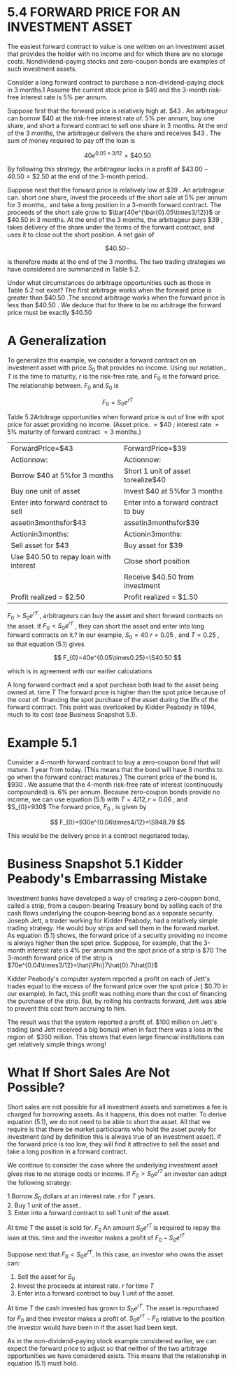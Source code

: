 # 5.4 FORWARD PRICE FOR AN INVESTMENT ASSET  

The easiest forward contract to value is one written on an investment asset that provides the holder with no income and for which there are no storage costs. Nondividend-paying stocks and zero-coupon bonds are examples of such investment assets.  

Consider a long forward contract to purchase a non-dividend-paying stock in 3 months.1 Assume the current stock price is $\$40$ and the 3-month risk-free interest rate is $5\%$ per annum.  

Suppose first that the forward price is relatively high at. $\$43$ . An arbitrageur can borrow $\$40$ at the risk-free interest rate of. $5\%$ per annum, buy one share, and short a forward contract to sell one share in 3 months. At the end of the 3 months, the arbitrageur delivers the share and receives $\$43$ . The sum of money required to pay off the loan is  

$$
40e^{0.05\times3/12}=\$40.50
$$  

By following this strategy, the arbitrageur locks in a profit of $\$43.00-40.50=\$2.50$ at the end of the 3-month period..  

Suppose next that the forward price is relatively low at $\$39$ . An arbitrageur can. short one share, invest the proceeds of the short sale at $5\%$ per annum for 3 months,. and take a long position in a 3-month forward contract. The proceeds of the short sale grow to $\bar{40e^{\bar{0}.05\times3/12}}$ or $\$40.50$ in 3 months. At the end of the 3 months, the arbitrageur pays $\$39$ , takes delivery of the share under the terms of the forward contract, and uses it to close out the short position. A net gain of  

$$
\$40.50-
$$  

is therefore made at the end of the 3 months. The two trading strategies we have considered are summarized in Table 5.2.  

Under what circumstances do arbitrage opportunities such as those in Table 5.2 not exist? The first arbitrage works when the forward price is greater than $\$40.50$ .The second arbitrage works when the forward price is less than $\$40.50$ . We deduce that for there to be no arbitrage the forward price must be exactly $\$40.50$  

# A Generalization  

To generalize this example, we consider a forward contract on an investment asset with price $S_{0}$ that provides no income. Using our notation,. $T$ is the time to maturity, $r$ is the risk-free rate, and $F_{0}$ is the forward price. The relationship between. $F_{0}$ and $S_{0}$ is  

$$
F_{0}=S_{0}e^{r T}
$$  

Table 5.2Arbitrage opportunities when forward price is out of line with spot price for asset providing no income. (Asset price. $=\$40$ ; interest rate $=5\%$ maturity of forward contract $=3$ months.)   


<html><body><table><tr><td>ForwardPrice=$43</td><td>ForwardPrice=$39</td></tr><tr><td>Actionnow:</td><td>Actionnow:</td></tr><tr><td>Borrow $40 at 5%for 3 months</td><td>Short 1 unit of asset torealize$40</td></tr><tr><td>Buy one unit of asset</td><td>Invest $40 at 5%for 3 months</td></tr><tr><td>Enter into forward contract to sell</td><td>Enter into a forward contract to buy</td></tr><tr><td>assetin3monthsfor$43</td><td>assetin3monthsfor$39</td></tr><tr><td>Actionin3months:</td><td>Actionin3months:</td></tr><tr><td>Sell asset for $43</td><td>Buy asset for $39</td></tr><tr><td>Use $40.50 to repay loan with interest</td><td>Close short position</td></tr><tr><td></td><td>Receive $40.50 from investment</td></tr><tr><td>Profit realized = $2.50</td><td>Profit realized = $1.50</td></tr></table></body></html>  

$F_{0}>S_{0}e^{r T}$ , arbitrageurs can buy the asset and short forward contracts on the asset. If $F_{0}<S_{0}e^{r T}$ , they can short the asset and enter into long forward contracts on it.? In our example, $S_{0}=40$ $r=0.05$ , and $T=0.25$ , so that equation (5.1) gives  

$$
F_{0}=40e^{0.05\times0.25}=\S40.50
$$  

which is in agreement with our earlier calculations  

A long forward contract and a spot purchase both lead to the asset being owned at. time $T$ The forward price is higher than the spot price because of the cost of. financing the spot purchase of the asset during the life of the forward contract. This point was overlooked by Kidder Peabody in 1994, much to its cost (see Business Snapshot 5.1).  

# Example 5.1  

Consider a 4-month forward contract to buy a zero-coupon bond that will mature. 1 year from today. (This means that the bond will have 8 months to go when the forward contract matures.) The current price of the bond is. $\$930$ . We assume that the 4-month risk-free rate of interest (continuously compounded) is. $6\%$ per annum. Because zero-coupon bonds provide no income, we can use equation (5.1) with $T=4/12,r=0.06$ , and $S_{0}=930\$ The forward price, $F_{0}$ , is given by  

$$
F_{0}=930e^{0.06\times4/12}=\S948.79
$$  

This would be the delivery price in a contract negotiated today.  

# Business Snapshot 5.1 Kidder Peabody's Embarrassing Mistake  

Investment banks have developed a way of creating a zero-coupon bond, called a strip, from a coupon-bearing Treasury bond by selling each of the cash flows underlying the coupon-bearing bond as a separate security. Joseph Jett, a trader working for Kidder Peabody, had a relatively simple trading strategy. He would buy strips and sell them in the forward market. As equation (5.1) shows, the forward price of a security providing no income is always higher than the spot price. Suppose, for example, that the 3-month interest rate is $4\%$ per annum and the spot price of a strip is $\$70$ The 3-month forward price of the strip is $70e^{0.04\times3/12}=\hat{\Phi}7\hat{0}.7\hat{0}$  

Kidder Peabody's computer system reported a profit on each of Jett's trades equal to the excess of the forward price over the spot price ( $\$0.70$ in our example). In fact, this profit was nothing more than the cost of financing the purchase of the strip. But, by rolling his contracts forward, Jett was able to prevent this cost from accruing to him.  

The result was that the system reported a profit of. $\$100$ million on Jett's trading (and Jett received a big bonus) when in fact there was a loss in the region of. $\$350$ million. This shows that even large financial institutions can get relatively simple things wrong!  

# What If Short Sales Are Not Possible?  

Short sales are not possible for all investment assets and sometimes a fee is charged for borrowing assets. As it happens, this does not matter. To derive equation (5.1), we do not need to be able to short the asset. All that we require is that there be market participants who hold the asset purely for investment (and by definition this is always true of an investment asset). If the forward price is too low, they will find it attractive to sell the asset and take a long position in a forward contract.  

We continue to consider the case where the underlying investment asset gives rise to no storage costs or income. If $F_{0}>S_{0}e^{r T}$ an investor can adopt the following strategy:  

1.Borrow $S_{0}$ dollars at an interest rate. $r$ for $T$ years.   
2. Buy 1 unit of the asset..   
3. Enter into a forward contract to sell 1 unit of the asset.  

At time $T$ the asset is sold for. $F_{0}$ An amount $S_{0}e^{r T}$ is required to repay the loan at this. time and the investor makes a profit of $F_{0}-S_{0}e^{r T}$  

Suppose next that $F_{0}<S_{0}e^{\bar{r}T}.$ In this case, an investor who owns the asset can:  

1. Sell the asset for $S_{0}$   
2. Invest the proceeds at interest rate. $r$ for time $T$   
3. Enter into a forward contract to buy 1 unit of the asset.  

At time $T$ the cash invested has grown to $S_{0}e^{r T}.$ The asset is repurchased for $F_{0}$ and thee investor makes a profit of. $S_{0}e^{r T}-F_{0}$ relative to the position the investor would have been in if the asset had been kept.  

As in the non-dividend-paying stock example considered earlier, we can expect the forward price to adjust so that neither of the two arbitrage opportunities we have considered exists. This means that the relationship in equation (5.1) must hold.  

